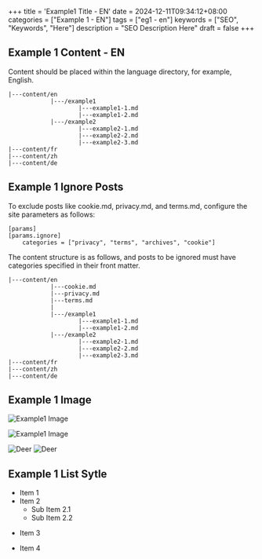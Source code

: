 +++
title = 'Example1 Title - EN'
date = 2024-12-11T09:34:12+08:00
categories = ["Example 1 - EN"]
tags = ["eg1 - en"]
keywords = ["SEO", "Keywords", "Here"]
description = "SEO Description Here"
draft = false
+++

## Example 1 Content - EN

Content should be placed within the language directory, for example, English.

```shell
|---content/en
			|---/example1
					|---example1-1.md
					|---example1-2.md
			|---/example2
					|---example2-1.md
					|---example2-2.md
					|---example2-3.md
|---content/fr
|---content/zh
|---content/de
```

## Example 1 Ignore Posts

To exclude posts like cookie.md, privacy.md, and terms.md, configure the site parameters as follows:

```shell
[params]
[params.ignore]
	categories = ["privacy", "terms", "archives", "cookie"]
```
The content structure is as follows, and posts to be ignored must have categories specified in their front matter.

```shell	
|---content/en
			|---cookie.md
			|---privacy.md
			|---terms.md
			|
			|---/example1
					|---example1-1.md
					|---example1-2.md
			|---/example2
					|---example2-1.md
					|---example2-2.md
					|---example2-3.md
|---content/fr
|---content/zh
|---content/de
```

## Example 1 Image

![Example1 Image](/example/example1.png)

![Example1 Image](/example/example2.jpg)

<img src="https://img.freepik.com/free-photo/realistic-deer-with-nature-background_23-2150364116.jpg" alt="Deer" />

<img src="https://img.freepik.com/free-photo/realistic-deer-with-nature-background_23-2150364117.jpg" alt="Deer" />

## Example 1 List Sytle

- Item 1
- Item 2
  - Sub Item 2.1
  - Sub Item 2.2
* Item 3
+ Item 4